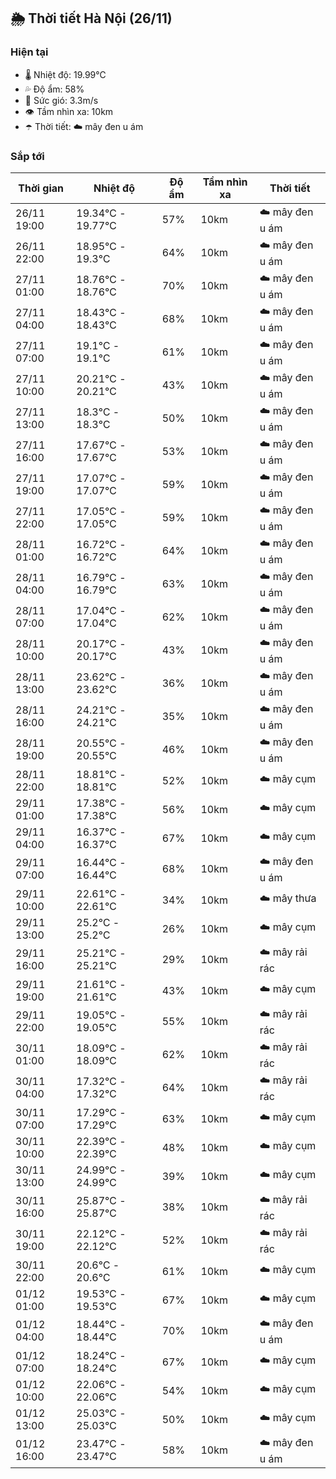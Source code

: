 ## 🌦️ Thời tiết Hà Nội (26/11)

### Hiện tại

- 🌡️ Nhiệt độ: 19.99℃
- 💦 Độ ẩm: 58%
- 💨 Sức gió: 3.3m/s
- 👁️ Tầm nhìn xa: 10km
- ☂️ Thời tiết: ☁️ mây đen u ám

### Sắp tới

| Thời gian | Nhiệt độ | Độ ẩm | Tầm nhìn xa | Thời tiết |
| --- | --- | --- | --- | --- |
| 26/11 19:00 | 19.34℃ - 19.77℃ | 57% | 10km | ☁️ mây đen u ám |
| 26/11 22:00 | 18.95℃ - 19.3℃ | 64% | 10km | ☁️ mây đen u ám |
| 27/11 01:00 | 18.76℃ - 18.76℃ | 70% | 10km | ☁️ mây đen u ám |
| 27/11 04:00 | 18.43℃ - 18.43℃ | 68% | 10km | ☁️ mây đen u ám |
| 27/11 07:00 | 19.1℃ - 19.1℃ | 61% | 10km | ☁️ mây đen u ám |
| 27/11 10:00 | 20.21℃ - 20.21℃ | 43% | 10km | ☁️ mây đen u ám |
| 27/11 13:00 | 18.3℃ - 18.3℃ | 50% | 10km | ☁️ mây đen u ám |
| 27/11 16:00 | 17.67℃ - 17.67℃ | 53% | 10km | ☁️ mây đen u ám |
| 27/11 19:00 | 17.07℃ - 17.07℃ | 59% | 10km | ☁️ mây đen u ám |
| 27/11 22:00 | 17.05℃ - 17.05℃ | 59% | 10km | ☁️ mây đen u ám |
| 28/11 01:00 | 16.72℃ - 16.72℃ | 64% | 10km | ☁️ mây đen u ám |
| 28/11 04:00 | 16.79℃ - 16.79℃ | 63% | 10km | ☁️ mây đen u ám |
| 28/11 07:00 | 17.04℃ - 17.04℃ | 62% | 10km | ☁️ mây đen u ám |
| 28/11 10:00 | 20.17℃ - 20.17℃ | 43% | 10km | ☁️ mây đen u ám |
| 28/11 13:00 | 23.62℃ - 23.62℃ | 36% | 10km | ☁️ mây đen u ám |
| 28/11 16:00 | 24.21℃ - 24.21℃ | 35% | 10km | ☁️ mây đen u ám |
| 28/11 19:00 | 20.55℃ - 20.55℃ | 46% | 10km | ☁️ mây đen u ám |
| 28/11 22:00 | 18.81℃ - 18.81℃ | 52% | 10km | ☁️ mây cụm |
| 29/11 01:00 | 17.38℃ - 17.38℃ | 56% | 10km | ☁️ mây cụm |
| 29/11 04:00 | 16.37℃ - 16.37℃ | 67% | 10km | ☁️ mây cụm |
| 29/11 07:00 | 16.44℃ - 16.44℃ | 68% | 10km | ☁️ mây đen u ám |
| 29/11 10:00 | 22.61℃ - 22.61℃ | 34% | 10km | ☁️ mây thưa |
| 29/11 13:00 | 25.2℃ - 25.2℃ | 26% | 10km | ☁️ mây cụm |
| 29/11 16:00 | 25.21℃ - 25.21℃ | 29% | 10km | ☁️ mây rải rác |
| 29/11 19:00 | 21.61℃ - 21.61℃ | 43% | 10km | ☁️ mây cụm |
| 29/11 22:00 | 19.05℃ - 19.05℃ | 55% | 10km | ☁️ mây rải rác |
| 30/11 01:00 | 18.09℃ - 18.09℃ | 62% | 10km | ☁️ mây rải rác |
| 30/11 04:00 | 17.32℃ - 17.32℃ | 64% | 10km | ☁️ mây rải rác |
| 30/11 07:00 | 17.29℃ - 17.29℃ | 63% | 10km | ☁️ mây cụm |
| 30/11 10:00 | 22.39℃ - 22.39℃ | 48% | 10km | ☁️ mây cụm |
| 30/11 13:00 | 24.99℃ - 24.99℃ | 39% | 10km | ☁️ mây cụm |
| 30/11 16:00 | 25.87℃ - 25.87℃ | 38% | 10km | ☁️ mây rải rác |
| 30/11 19:00 | 22.12℃ - 22.12℃ | 52% | 10km | ☁️ mây rải rác |
| 30/11 22:00 | 20.6℃ - 20.6℃ | 61% | 10km | ☁️ mây cụm |
| 01/12 01:00 | 19.53℃ - 19.53℃ | 67% | 10km | ☁️ mây cụm |
| 01/12 04:00 | 18.44℃ - 18.44℃ | 70% | 10km | ☁️ mây đen u ám |
| 01/12 07:00 | 18.24℃ - 18.24℃ | 67% | 10km | ☁️ mây cụm |
| 01/12 10:00 | 22.06℃ - 22.06℃ | 54% | 10km | ☁️ mây cụm |
| 01/12 13:00 | 25.03℃ - 25.03℃ | 50% | 10km | ☁️ mây cụm |
| 01/12 16:00 | 23.47℃ - 23.47℃ | 58% | 10km | ☁️ mây đen u ám |
